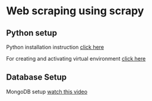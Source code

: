# Web scraping using scrapy

## Python setup

Python installation instruction [click here](https://phoenixnap.com/kb/how-to-install-python-3-ubuntu)

For creating and activating virtual environment [click here](https://packaging.python.org/guides/installing-using-pip-and-virtual-environments)

## Database Setup
MongoDB setup [watch this video](https://www.youtube.com/watch?v=djfnjtYB2co&list=PLhTjy8cBISEqkN-5Ku_kXG4QW33sxQo0t&index=18)


